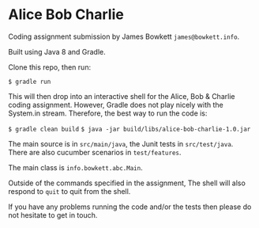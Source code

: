 Alice Bob Charlie
=================

Coding assignment submission by James Bowkett `james@bowkett.info`.

Built using Java 8 and Gradle.

Clone this repo, then run:

`$ gradle run`

This will then drop into an interactive shell for the Alice, Bob & Charlie 
coding assignment.  However, Gradle does not play nicely with the System.in 
stream.  Therefore, the best way to run the code is:

`$ gradle clean build`
`$ java -jar build/libs/alice-bob-charlie-1.0.jar`

The main source is in `src/main/java`, the Junit tests in `src/test/java`.  
There are also cucumber scenarios in `test/features`.

The main class is `info.bowkett.abc.Main`.

Outside of the commands specified in the assignment, The shell will also respond 
to `quit` to quit from the shell.

If you have any problems running the code and/or the tests then please do not 
hesitate to get in touch.
